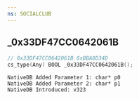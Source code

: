 ```yaml
---
ns: SOCIALCLUB
---
```

## _0x33DF47CC0642061B

```c
// 0x33DF47CC0642061B 0xBBA8D34D
cs_type(Any) BOOL _0x33DF47CC0642061B();
```

```
NativeDB Added Parameter 1: char* p0
NativeDB Added Parameter 2: char* p1
NativeDB Introduced: v323
```

